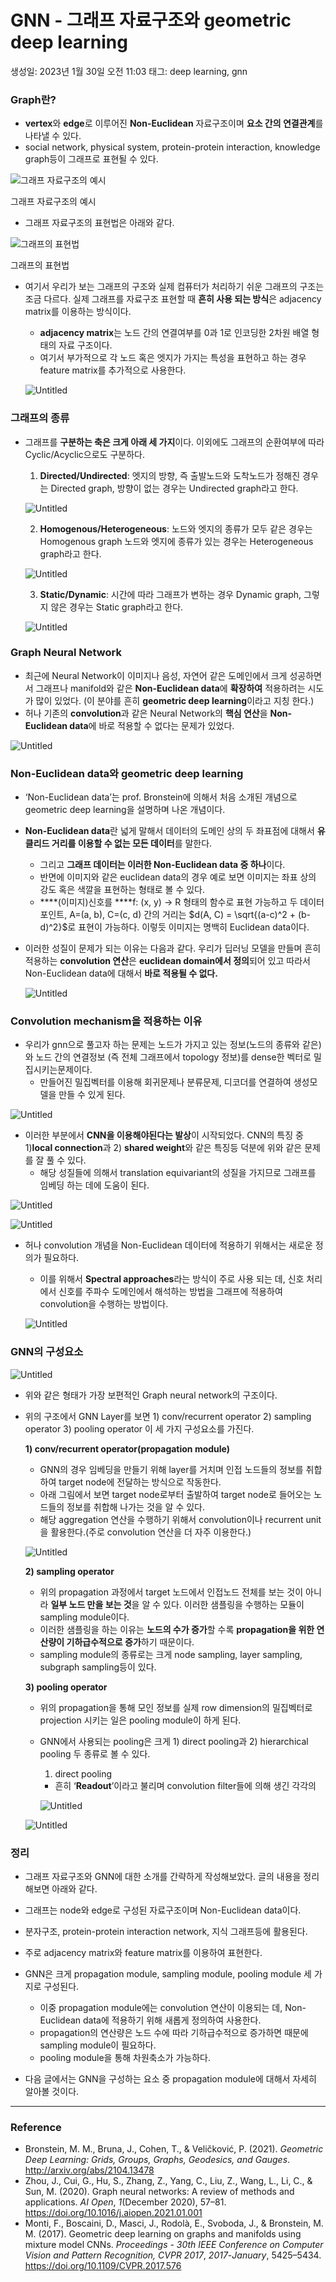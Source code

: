 # GNN - 그래프 자료구조와 geometric deep learning

생성일: 2023년 1월 30일 오전 11:03
태그: deep learning, gnn

### Graph란?

- **vertex**와 **edge**로 이루어진 **Non-Euclidean** 자료구조이며 **요소 간의 연결관계**를 나타낼 수 있다.
- social network, physical system, protein-protein interaction, knowledge graph등이 그래프로 표현될 수 있다.

![그래프 자료구조의 예시](GNN%20-%20%E1%84%80%E1%85%B3%E1%84%85%E1%85%A2%E1%84%91%E1%85%B3%20%E1%84%8C%E1%85%A1%E1%84%85%E1%85%AD%E1%84%80%E1%85%AE%E1%84%8C%E1%85%A9%E1%84%8B%E1%85%AA%20geometric%20deep%20learning%20dfd497c3464c4d459c7923a970f0ca9f/Untitled.png)

그래프 자료구조의 예시

- 그래프 자료구조의 표현법은 아래와 같다.

![그래프의 표현법](GNN%20-%20%E1%84%80%E1%85%B3%E1%84%85%E1%85%A2%E1%84%91%E1%85%B3%20%E1%84%8C%E1%85%A1%E1%84%85%E1%85%AD%E1%84%80%E1%85%AE%E1%84%8C%E1%85%A9%E1%84%8B%E1%85%AA%20geometric%20deep%20learning%20dfd497c3464c4d459c7923a970f0ca9f/Untitled%201.png)

그래프의 표현법

- 여기서 우리가 보는 그래프의 구조와 실제 컴퓨터가 처리하기 쉬운 그래프의 구조는 조금 다르다. 실제 그래프를 자료구조 표현할 때 **흔히 사용 되는 방식**은 adjacency matrix를 이용하는 방식이다.
    - **adjacency matrix**는 노드 간의 연결여부를 0과 1로 인코딩한 2차원 배열 형태의 자료 구조이다.
    - 여기서 부가적으로 각 노드 혹은 엣지가 가지는 특성을 표현하고 하는 경우 feature matrix를 추가적으로 사용한다.
    
    ![Untitled](GNN%20-%20%E1%84%80%E1%85%B3%E1%84%85%E1%85%A2%E1%84%91%E1%85%B3%20%E1%84%8C%E1%85%A1%E1%84%85%E1%85%AD%E1%84%80%E1%85%AE%E1%84%8C%E1%85%A9%E1%84%8B%E1%85%AA%20geometric%20deep%20learning%20dfd497c3464c4d459c7923a970f0ca9f/Untitled%202.png)
    
     
    

### 그래프의 종류

- 그래프를 **구분하는 축은 크게 아래 세 가지**이다. 이외에도 그래프의 순환여부에 따라 Cyclic/Acyclic으로도 구분하다.
    
    1) **Directed/Undirected**: 엣지의 방향, 즉 출발노드와 도착노드가 정해진 경우는 Directed graph, 방향이 없는 경우는 Undirected graph라고 한다.
    
    ![Untitled](GNN%20-%20%E1%84%80%E1%85%B3%E1%84%85%E1%85%A2%E1%84%91%E1%85%B3%20%E1%84%8C%E1%85%A1%E1%84%85%E1%85%AD%E1%84%80%E1%85%AE%E1%84%8C%E1%85%A9%E1%84%8B%E1%85%AA%20geometric%20deep%20learning%20dfd497c3464c4d459c7923a970f0ca9f/Untitled%203.png)
    
    2) **Homogenous/Heterogeneous**: 노드와 엣지의 종류가 모두 같은 경우는 Homogenous graph  노드와 엣지에 종류가 있는 경우는 Heterogeneous graph라고 한다.
    
    ![Untitled](GNN%20-%20%E1%84%80%E1%85%B3%E1%84%85%E1%85%A2%E1%84%91%E1%85%B3%20%E1%84%8C%E1%85%A1%E1%84%85%E1%85%AD%E1%84%80%E1%85%AE%E1%84%8C%E1%85%A9%E1%84%8B%E1%85%AA%20geometric%20deep%20learning%20dfd497c3464c4d459c7923a970f0ca9f/Untitled%204.png)
    
    3) **Static/Dynamic**: 시간에 따라 그래프가 변하는 경우 Dynamic graph, 그렇지 않은 경우는 Static graph라고 한다.
    
    ![Untitled](GNN%20-%20%E1%84%80%E1%85%B3%E1%84%85%E1%85%A2%E1%84%91%E1%85%B3%20%E1%84%8C%E1%85%A1%E1%84%85%E1%85%AD%E1%84%80%E1%85%AE%E1%84%8C%E1%85%A9%E1%84%8B%E1%85%AA%20geometric%20deep%20learning%20dfd497c3464c4d459c7923a970f0ca9f/Untitled%205.png)
    

### Graph Neural Network

- 최근에 Neural Network이 이미지나 음성, 자연어 같은 도메인에서 크게 성공하면서 그래프나 manifold와 같은 **Non-Euclidean data**에 **확장하여** 적용하려는 시도가 많이 있었다. (이 분야를 흔히 **geometric deep learning**이라고 지칭 한다.)
- 허나 기존의 **convolution**과 같은 Neural Network의 **핵심 연산**을 **Non-Euclidean data**에 바로 적용할 수 없다는 문제가 있었다.

![Untitled](GNN%20-%20%E1%84%80%E1%85%B3%E1%84%85%E1%85%A2%E1%84%91%E1%85%B3%20%E1%84%8C%E1%85%A1%E1%84%85%E1%85%AD%E1%84%80%E1%85%AE%E1%84%8C%E1%85%A9%E1%84%8B%E1%85%AA%20geometric%20deep%20learning%20dfd497c3464c4d459c7923a970f0ca9f/Untitled%206.png)

### Non-Euclidean data와 geometric deep learning

- ‘Non-Euclidean data’는 prof. Bronstein에 의해서 처음 소개된 개념으로 geometric deep learning을 설명하며 나온 개념이다.
- **Non-Euclidean data**란 넓게 말해서 데이터의 도메인 상의 두 좌표점에 대해서 **유클리드 거리를 이용할 수 없는 모든 데이터**를 말한다.
    - 그리고 **그래프 데이터는 이러한 Non-Euclidean data 중 하나**이다.
    - 반면에 이미지와 같은 euclidean data의 경우 예로 보면 이미지는 좌표 상의 강도 혹은 색깔을 표현하는 형태로 볼 수 있다.
    - ****(이미지)신호를 ****f: (x, y) → R 형태의 함수로 표현 가능하고 두 데이터 포인트, A=(a, b), C=(c, d) 간의 거리는 $d(A, C) = \sqrt{(a-c)^2 + (b-d)^2}$로 표현이 가능하다. 이렇듯 이미지는 명백히 Euclidean data이다.
- 이러한 성질이 문제가 되는 이유는 다음과 같다. 우리가 딥러닝 모델을 만들며 흔히 적용하는 **convolution 연산**은 **euclidean domain에서 정의**되어 있고 따라서 Non-Euclidean data에 대해서 **바로 적용될 수 없다.**
    
    ![Untitled](GNN%20-%20%E1%84%80%E1%85%B3%E1%84%85%E1%85%A2%E1%84%91%E1%85%B3%20%E1%84%8C%E1%85%A1%E1%84%85%E1%85%AD%E1%84%80%E1%85%AE%E1%84%8C%E1%85%A9%E1%84%8B%E1%85%AA%20geometric%20deep%20learning%20dfd497c3464c4d459c7923a970f0ca9f/Untitled%207.png)
    

### Convolution mechanism을 적용하는 이유

- 우리가 gnn으로 풀고자 하는 문제는 노드가 가지고 있는 정보(노드의 종류와 같은)와 노드 간의 연결정보 (즉  전체 그래프에서 topology 정보)를 dense한 벡터로 밀집시키는문제이다.
    - 만들어진 밀집벡터를 이용해 회귀문제나 분류문제, 디코더를 연결하여 생성모델을 만들 수 있게 된다.

![Untitled](GNN%20-%20%E1%84%80%E1%85%B3%E1%84%85%E1%85%A2%E1%84%91%E1%85%B3%20%E1%84%8C%E1%85%A1%E1%84%85%E1%85%AD%E1%84%80%E1%85%AE%E1%84%8C%E1%85%A9%E1%84%8B%E1%85%AA%20geometric%20deep%20learning%20dfd497c3464c4d459c7923a970f0ca9f/Untitled%208.png)

- 이러한 부분에서 **CNN을 이용해야된다는 발상**이 시작되었다. CNN의 특징 중 1)**local connection**과 2) **shared weight**와 같은 특징등 덕분에 위와 같은 문제를 잘 풀 수 있다.
    - 해당 성질들에 의해서 translation equivariant의 성질을 가지므로 그래프를 임베딩 하는 데에 도움이 된다.

![Untitled](GNN%20-%20%E1%84%80%E1%85%B3%E1%84%85%E1%85%A2%E1%84%91%E1%85%B3%20%E1%84%8C%E1%85%A1%E1%84%85%E1%85%AD%E1%84%80%E1%85%AE%E1%84%8C%E1%85%A9%E1%84%8B%E1%85%AA%20geometric%20deep%20learning%20dfd497c3464c4d459c7923a970f0ca9f/Untitled%209.png)

![Untitled](GNN%20-%20%E1%84%80%E1%85%B3%E1%84%85%E1%85%A2%E1%84%91%E1%85%B3%20%E1%84%8C%E1%85%A1%E1%84%85%E1%85%AD%E1%84%80%E1%85%AE%E1%84%8C%E1%85%A9%E1%84%8B%E1%85%AA%20geometric%20deep%20learning%20dfd497c3464c4d459c7923a970f0ca9f/Untitled%2010.png)

- 허나 convolution 개념을 Non-Euclidean 데이터에 적용하기 위해서는 새로운 정의가 필요하다.
    - 이를 위해서 **Spectral approaches**라는 방식이 주로 사용 되는 데, 신호 처리에서 신호를 주파수 도메인에서 해석하는 방법을 그래프에 적용하여 convolution을 수행하는 방법이다.
    
    ![Untitled](GNN%20-%20%E1%84%80%E1%85%B3%E1%84%85%E1%85%A2%E1%84%91%E1%85%B3%20%E1%84%8C%E1%85%A1%E1%84%85%E1%85%AD%E1%84%80%E1%85%AE%E1%84%8C%E1%85%A9%E1%84%8B%E1%85%AA%20geometric%20deep%20learning%20dfd497c3464c4d459c7923a970f0ca9f/Untitled%2011.png)
    

### GNN의 구성요소

![Untitled](GNN%20-%20%E1%84%80%E1%85%B3%E1%84%85%E1%85%A2%E1%84%91%E1%85%B3%20%E1%84%8C%E1%85%A1%E1%84%85%E1%85%AD%E1%84%80%E1%85%AE%E1%84%8C%E1%85%A9%E1%84%8B%E1%85%AA%20geometric%20deep%20learning%20dfd497c3464c4d459c7923a970f0ca9f/Untitled%2012.png)

- 위와 같은 형태가 가장 보편적인 Graph neural network의 구조이다.
- 위의 구조에서 GNN Layer를 보면 1) conv/recurrent operator 2) sampling operator 3) pooling operator 이 세 가지 구성요소를 가진다.
    
    **1) conv/recurrent operator(propagation module)**
    
    - GNN의 경우 임베딩을 만들기 위해 layer를 거치며 인접 노드들의 정보를 취합하여 target node에 전달하는 방식으로 작동한다.
    - 아래 그림에서 보면 target node로부터 출발하여 target node로 들어오는 노드들의 정보를 취합해 나가는 것을 알 수 있다.
    - 해당 aggregation 연산을 수행하기 위해서 convolution이나 recurrent unit을 활용한다.(주로 convolution 연산을 더 자주 이용한다.)
    
    ![Untitled](GNN%20-%20%E1%84%80%E1%85%B3%E1%84%85%E1%85%A2%E1%84%91%E1%85%B3%20%E1%84%8C%E1%85%A1%E1%84%85%E1%85%AD%E1%84%80%E1%85%AE%E1%84%8C%E1%85%A9%E1%84%8B%E1%85%AA%20geometric%20deep%20learning%20dfd497c3464c4d459c7923a970f0ca9f/Untitled%2013.png)
    
    **2) sampling operator**
    
    - 위의 propagation 과정에서 target 노드에서 인접노드 전체를 보는 것이 아니라 **일부 노드 만을 보는 것**을 알 수 있다. 이러한 샘플링을 수행하는 모듈이 sampling module이다.
    - 이러한 샘플링을 하는 이유는 **노드의 수가 증가**할 수록 **propagation을 위한 연산량이 기하급수적으로 증가**하기 때문이다.
    - sampling module의 종류로는 크게 node sampling, layer sampling, subgraph sampling등이 있다.
    
    **3) pooling operator** 
    
    - 위의 propagation을 통해 모인 정보를 실제 row dimension의 밀집벡터로 projection 시키는 일은 pooling module이 하게 된다.
    - GNN에서 사용되는 pooling은  크게 1) direct pooling과 2) hierarchical pooling  두 종류로 볼 수 있다.
        
        1) direct pooling
        
        - 흔히 ‘**Readout**’이라고 불리며 convolution filter들에 의해 생긴 각각의
        
        ![Untitled](GNN%20-%20%E1%84%80%E1%85%B3%E1%84%85%E1%85%A2%E1%84%91%E1%85%B3%20%E1%84%8C%E1%85%A1%E1%84%85%E1%85%AD%E1%84%80%E1%85%AE%E1%84%8C%E1%85%A9%E1%84%8B%E1%85%AA%20geometric%20deep%20learning%20dfd497c3464c4d459c7923a970f0ca9f/Untitled%2014.png)
        
    
    ![Untitled](GNN%20-%20%E1%84%80%E1%85%B3%E1%84%85%E1%85%A2%E1%84%91%E1%85%B3%20%E1%84%8C%E1%85%A1%E1%84%85%E1%85%AD%E1%84%80%E1%85%AE%E1%84%8C%E1%85%A9%E1%84%8B%E1%85%AA%20geometric%20deep%20learning%20dfd497c3464c4d459c7923a970f0ca9f/Untitled%2015.png)
    

### 정리

- 그래프 자료구조와 GNN에 대한 소개를 간략하게 작성해보았다. 글의 내용을 정리해보면 아래와 같다.

- 그래프는 node와 edge로 구성된 자료구조이며 Non-Euclidean data이다.
- 분자구조, protein-protein interaction network, 지식 그래프등에 활용된다.
- 주로 adjacency matrix와 feature matrix를 이용하여 표현한다.

- GNN은 크게 propagation module, sampling module, pooling module 세 가지로 구성된다.
    - 이중 propagation module에는 convolution 연산이 이용되는 데, Non-Euclidean data에 적용하기 위해 새롭게 정의하여 사용한다.
    - propagation의 연산량은 노드 수에 따라 기하급수적으로 증가하면 때문에 sampling module이 필요하다.
    - pooling module을 통해 차원축소가 가능하다.

- 다음 글에서는 GNN을 구성하는 요소 중 propagation module에 대해서 자세히 알아볼 것이다.

---

### Reference

- Bronstein, M. M., Bruna, J., Cohen, T., & Veličković, P. (2021). *Geometric Deep Learning: Grids, Groups, Graphs, Geodesics, and Gauges*. http://arxiv.org/abs/2104.13478
- Zhou, J., Cui, G., Hu, S., Zhang, Z., Yang, C., Liu, Z., Wang, L., Li, C., & Sun, M. (2020). Graph neural networks: A review of methods and applications. *AI Open*, *1*(December 2020), 57–81. https://doi.org/10.1016/j.aiopen.2021.01.001
- Monti, F., Boscaini, D., Masci, J., Rodolà, E., Svoboda, J., & Bronstein, M. M. (2017). Geometric deep learning on graphs and manifolds using mixture model CNNs. *Proceedings - 30th IEEE Conference on Computer Vision and Pattern Recognition, CVPR 2017*, *2017*-*January*, 5425–5434. https://doi.org/10.1109/CVPR.2017.576